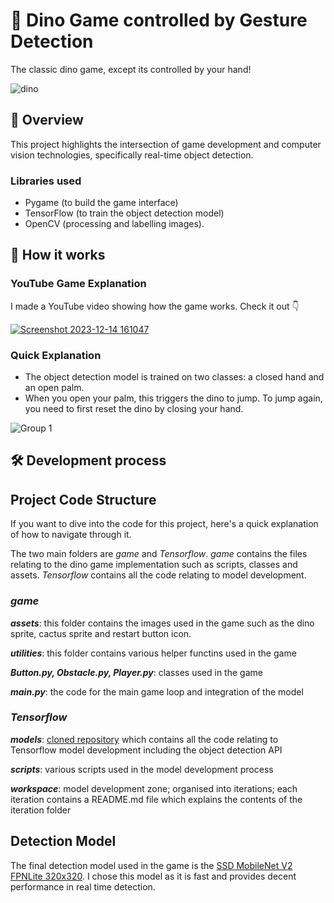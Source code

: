 # 🦖 Dino Game controlled by Gesture Detection

The classic dino game, except its controlled by your hand!

![dino](https://github.com/raj-pulapakura/Dino-Game-controlled-by-Gesture-Detection/assets/87762282/92b7e1e9-918a-4d7a-bc19-5f518aca820c)

## 📌 Overview

This project highlights the intersection of game development and computer vision technologies, specifically real-time object detection.

### Libraries used

- Pygame (to build the game interface)
- TensorFlow (to train the object detection model)
- OpenCV (processing and labelling images).

## 🤗 How it works

### YouTube Game Explanation

I made a YouTube video showing how the game works. Check it out 👇

[![Screenshot 2023-12-14 161047](https://github.com/raj-pulapakura/Dino-Game-controlled-by-Gesture-Detection/assets/87762282/d70803e5-38e0-4ed6-8c8e-c1e43b5f0361)](https://www.youtube.com/watch?v=GvOFWHpD_iY)

### Quick Explanation

- The object detection model is trained on two classes: a closed hand and an open palm. 
- When you open your palm, this triggers the dino to jump. To jump again, you need to first reset the dino by closing your hand.

![Group 1](https://user-images.githubusercontent.com/87762282/233251641-56517779-70f4-445e-9060-3eaec3dd661f.png)

## 🛠️ Development process

## Project Code Structure

If you want to dive into the code for this project, here's a quick explanation of how to navigate through it.

The two main folders are *game* and *Tensorflow*. *game* contains the files relating to the dino game implementation such as scripts, classes and assets. *Tensorflow* contains all the code relating to model development.

### *game*

***assets***: this folder contains the images used in the game such as the dino sprite, cactus sprite and restart button icon.

***utilities***: this folder contains various helper functins used in the game

***Button.py, Obstacle.py, Player.py***: classes used in the game

***main.py***: the code for the main game loop and integration of the model

### *Tensorflow*

***models***: [cloned repository](https://github.com/tensorflow/models) which contains all the code relating to Tensorflow model development including the object detection API

***scripts***: various scripts used in the model development process

***workspace***: model development zone; organised into iterations; each iteration contains a README.md file which explains the contents of the iteration folder

## Detection Model

The final detection model used in the game is the [SSD MobileNet V2 FPNLite 320x320](https://github.com/tensorflow/models/blob/master/research/object_detection/g3doc/tf2_detection_zoo.md). I chose this model as it is fast and provides decent performance in real time detection.
